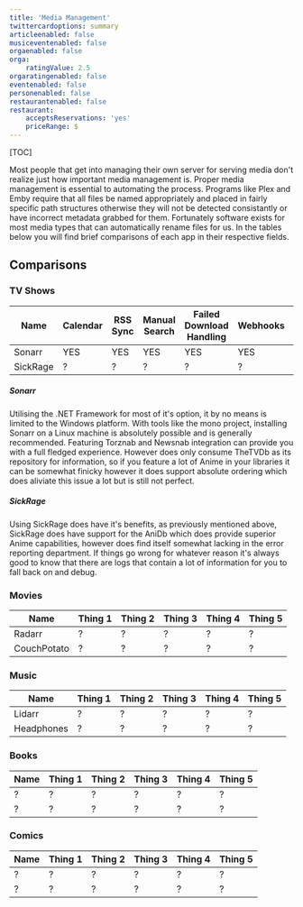 ```yaml
---
title: 'Media Management'
twittercardoptions: summary
articleenabled: false
musiceventenabled: false
orgaenabled: false
orga:
    ratingValue: 2.5
orgaratingenabled: false
eventenabled: false
personenabled: false
restaurantenabled: false
restaurant:
    acceptsReservations: 'yes'
    priceRange: $
---
```


[TOC]

Most people that get into managing their own server for serving media don't realize just how important media management is. Proper media management is essential to automating the process. Programs like Plex and Emby require that all files be named appropriately and placed in fairly specific path structures otherwise they will not be detected consistantly or have incorrect metadata grabbed for them. Fortunately software exists for most media types that can automatically rename files for us. In the tables below you will find brief comparisons of each app in their respective fields.

## Comparisons

### TV Shows

| Name       | Calendar | RSS Sync | Manual Search | Failed Download Handling | Webhooks | Torznab | Newsnab |
| ----------- | ---------- | ------------ | ----------------- | ------------------------------ | ------------- | --------- | ----------- |
| Sonarr      | YES        | YES           | YES                  | YES                                    | YES            | YES      | YES          |
| SickRage | ?             | ?                | ?                       | ?                                         | ?                 | ?           | ?              | 

##### Sonarr

Utilising the .NET Framework for most of it's option, it by no means is limited to the Windows platform. With tools like the mono project, installing Sonarr on a Linux machine is absolutely possible and is generally recommended. Featuring Torznab and Newsnab integration can provide you with a full fledged experience. However does only consume TheTVDb as its repository for information, so if you feature a lot of Anime in your libraries it can be somewhat finicky however it does support absolute ordering which does aliviate this issue a lot but is still not perfect.

##### SickRage

Using SickRage does have it's benefits, as previously mentioned above, SickRage does have support for the AniDb which does provide superior Anime capabilities, however does find itself somewhat lacking in the error reporting department. If things go wrong for whatever reason it's always good to know that there are logs that contain a lot of information for you to fall back on and debug. 

### Movies

| Name | Thing 1 | Thing 2 | Thing 3 | Thing 4 | Thing 5 |
| ------- | --------- | --------- | --------- | --------- | --------- |
| Radarr | ? | ? | ? | ? | ? |
| CouchPotato | ? | ? | ? | ? | ? |

### Music

| Name | Thing 1 | Thing 2 | Thing 3 | Thing 4 | Thing 5 |
| ------- | --------- | --------- | --------- | --------- | --------- |
| Lidarr | ? | ? | ? | ? | ? |
| Headphones | ? | ? | ? | ? | ? |

### Books

| Name | Thing 1 | Thing 2 | Thing 3 | Thing 4 | Thing 5 |
| ------- | --------- | --------- | --------- | --------- | --------- |
| ? | ? | ? | ? | ? | ? |
| ? | ? | ? | ? | ? | ? |

### Comics

| Name | Thing 1 | Thing 2 | Thing 3 | Thing 4 | Thing 5 |
| ------- | --------- | --------- | --------- | --------- | --------- |
| ? | ? | ? | ? | ? | ? |
| ? | ? | ? | ? | ? | ? |


